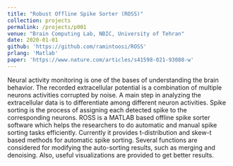 ```yaml
---
title: "Robust Offline Spike Sorter (ROSS)"
collection: projects
permalink: /projects/p001
venue: "Brain Computing Lab, NBIC, University of Tehran"
date: 2020-01-01
github: 'https://github.com/ramintoosi/ROSS'
prlang: 'Matlab'
paper: 'https://www.nature.com/articles/s41598-021-93088-w'
---
```


Neural activity monitoring is one of the bases of understanding the brain behavior. The recorded extracellular potential is a combination of multiple neurons activities corrupted by noise. A main step in analyzing the extracellular data is to differentiate among different neuron activities. Spike sorting is the process of assigning each detected spike to the corresponding neurons. ROSS is a MATLAB based offline spike sorter software which helps the researchers to do automatic and manual spike sorting tasks efficiently. Currently it provides t-distribution and skew-t based methods for automatic spike sorting. Several functions are considered for modifying the auto-sorting results, such as merging and denoising. Also, useful visualizations are provided to get better results.